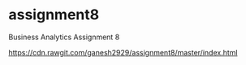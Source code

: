# assignment8
Business Analytics Assignment 8


https://cdn.rawgit.com/ganesh2929/assignment8/master/index.html
